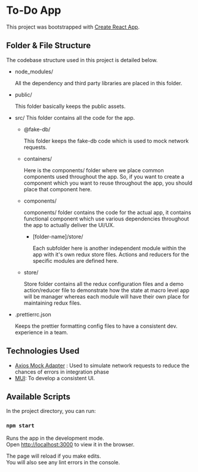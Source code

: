 # To-Do App

This project was bootstrapped with [Create React App](https://github.com/facebook/create-react-app).

</section>

</div>

</div>

</section>


<section class="docs-section">

## Folder & File Structure

<div class="adocs-section-content ng-binding">

The codebase structure used in this project is detailed below.

- <span class="f-path">node_modules/</span>

  All the dependency and third party libraries are placed in this folder.

- <span class="f-path">public/</span>

  This folder basically keeps the public assets.


- <span class="f-path">src/</span>
  This folder contains all the code for the app.

    - <span class="f-path">@fake-db/</span>

      This folder keeps the fake-db code which is used to mock network requests.

    - <span class="f-path">containers/</span>

      Here is the components/ folder where we place common components used throughout the app. So, if you want to create a component which you want to reuse throughout the app, you should place that component here. 

    - <span class="f-path">components/</span>

      components/ folder contains the code for the actual app, it contains functional component which use various dependencies throughout the app to actually deliver the UI/UX.

		- <span class="f-path">[folder-name]/store/</span>
		
			Each subfolder here is another independent module within the app with it's own redux store files. Actions and reducers for the specific modules are defined here.

    - <span class="f-path">store/</span>

     	Store folder contains all the redux configuration files and a demo action/reducer file to demonstrate how the state at macro level app will be manager whereas each module will have their own place for maintaining redux files.


- <span class="f-path">.prettierrc.json</span>

  Keeps the prettier formatting config files to have a consistent dev. experience in a team.


</div>

</section>

## Technologies Used

- [Axios Mock Adapter](https://github.com/ctimmerm/axios-mock-adapter) : Used to simulate network requests to reduce the chances of errors in integration phase
- [MUI](mui.com): To develop a consistent UI.



## Available Scripts

In the project directory, you can run:

### `npm start`

Runs the app in the development mode.\
Open [http://localhost:3000](http://localhost:3000) to view it in the browser.

The page will reload if you make edits.\
You will also see any lint errors in the console.
